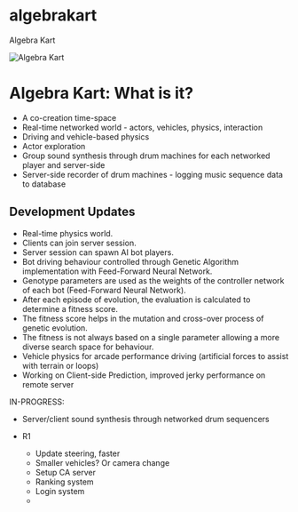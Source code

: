 # algebrakart
Algebra Kart

![Algebra Kart](https://github.com/ajaybhaga/MonkeyMaya_com/blob/main/website/content/mm-demo11.gif)

# Algebra Kart: What is it?

- A co-creation time-space
- Real-time networked world - actors, vehicles, physics, interaction
- Driving and vehicle-based physics
- Actor exploration
- Group sound synthesis through drum machines for each networked player and server-side
- Server-side recorder of drum machines - logging music sequence data to database

## Development Updates

- Real-time physics world.
- Clients can join server session.
- Server session can spawn AI bot players.
- Bot driving behaviour controlled through Genetic Algorithm implementation with Feed-Forward Neural Network.
- Genotype parameters are used as the weights of the controller network of each bot (Feed-Forward Neural Network).
- After each episode of evolution, the evaluation is calculated to determine a fitness score.
- The fitness score helps in the mutation and cross-over process of genetic evolution.
- The fitness is not always based on a single parameter allowing a more diverse search space for behaviour.
- Vehicle physics for arcade performance driving (artificial forces to assist with terrain or loops)
- Working on Client-side Prediction, improved jerky performance on remote server

IN-PROGRESS:
- Server/client sound synthesis through networked drum sequencers


- R1
  - Update steering, faster
  - Smaller vehicles? Or camera change
  - Setup CA server
  - Ranking system
  - Login system
  - 
